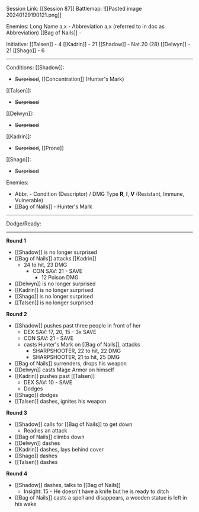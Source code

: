 Session Link:
[[Session 87]]
Battlemap:
![[Pasted image 20240129190121.png]]

Enemies:
Long Name a,x - Abbreviation a,x (referred to in doc as Abbreviation)
[[Bag of Nails]] - 

Initiative:
[[Talsen]] - 4
[[Kadrin]] - 21
[[Shadow]] - Nat.20 (28)
[[Delwyn]] - 21
[[Shago]] - 6

---
Conditions:
[[Shadow]]:
- ~~Surprised~~, [[Concentration]] (Hunter's Mark)

[[Talsen]]:
- ~~Surprised~~

[[Delwyn]]:
- ~~Surprised~~

[[Kadrin]]:
- ~~Surprised~~, [[Prone]]

[[Shago]]: 
- ~~Surprised~~

Enemies:
- Abbr. - Condition (Descriptor) / DMG Type __R__, __I__, __V__ (Resistant, Immune, Vulnerable)
- [[Bag of Nails]] - Hunter's Mark
---
Dodge/Ready:

---
**Round 1**
- [[Shadow]] is no longer surprised
- [[Bag of Nails]] attacks [[Kadrin]]
	- 24 to hit, 23 DMG
		- CON SAV: 21 - SAVE
			- 12 Poison DMG
- [[Delwyn]] is no longer surprised
- [[Kadrin]] is no longer surprised
- [[Shago]] is no longer surprised
- [[Talsen]] is no longer surprised

**Round 2**
- [[Shadow]] pushes past three people in front of her
	- DEX SAV: 17, 20, 15 - 3x SAVE
	- CON SAV: 21 - SAVE
	- casts Hunter's Mark on [[Bag of Nails]], attacks
		- SHARPSHOOTER, 22 to hit, 22 DMG
		- SHARPSHOOTER, 21 to hit, 25 DMG
- [[Bag of Nails]] surrenders, drops his weapon
- [[Delwyn]] casts Mage Armor on himself
- [[Kadrin]] pushes past [[Talsen]]
	- DEX SAV: 10 - SAVE
	- Dodges
- [[Shago]] dodges
- [[Talsen]] dashes, ignites his weapon

**Round 3**
- [[Shadow]] calls for [[Bag of Nails]] to get down
	- Readies an attack
- [[Bag of Nails]] climbs down
- [[Delwyn]] dashes
- [[Kadrin]] dashes, lays behind cover
- [[Shago]] dashes
- [[Talsen]] dashes

**Round 4**
- [[Shadow]] dashes, talks to [[Bag of Nails]]
	- Insight: 15 - He doesn't have a knife but he is ready to ditch
- [[Bag of Nails]] casts a spell and disappears, a wooden statue is left in his wake